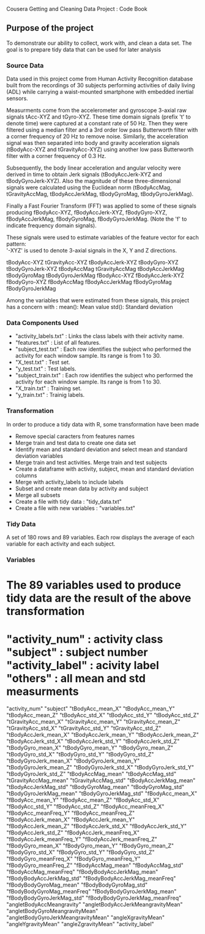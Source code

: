 Cousera Getting and Cleaning Data Project : Code Book

## Purpose of the project
To demonstrate our ability to collect, work with, and clean a data set. 
The goal is to prepare tidy data that can be used for later analysis

### Source Data
Data used in this project come from Human Activity Recognition database built from the recordings of 30 subjects performing activities of daily living (ADL) while carrying a waist-mounted smartphone with embedded inertial sensors.

Measurments come from the accelerometer and gyroscope 3-axial raw signals tAcc-XYZ and tGyro-XYZ. 
These time domain signals (prefix 't' to denote time) were captured at a constant rate of 50 Hz. 
Then they were filtered using a median filter and a 3rd order low pass Butterworth filter with a corner frequency of 20 Hz to remove noise. 
Similarly, the acceleration signal was then separated into body and gravity acceleration signals (tBodyAcc-XYZ and tGravityAcc-XYZ) using another low pass Butterworth filter with a corner frequency of 0.3 Hz. 

Subsequently, the body linear acceleration and angular velocity were derived in time to obtain Jerk signals (tBodyAccJerk-XYZ and tBodyGyroJerk-XYZ). 
Also the magnitude of these three-dimensional signals were calculated using the Euclidean norm (tBodyAccMag, tGravityAccMag, tBodyAccJerkMag, tBodyGyroMag, tBodyGyroJerkMag). 

Finally a Fast Fourier Transform (FFT) was applied to some of these signals producing fBodyAcc-XYZ, fBodyAccJerk-XYZ, fBodyGyro-XYZ, fBodyAccJerkMag, fBodyGyroMag, fBodyGyroJerkMag. 
(Note the 'f' to indicate frequency domain signals). 

These signals were used to estimate variables of the feature vector for each pattern:  
'-XYZ' is used to denote 3-axial signals in the X, Y and Z directions.

tBodyAcc-XYZ
tGravityAcc-XYZ
tBodyAccJerk-XYZ
tBodyGyro-XYZ
tBodyGyroJerk-XYZ
tBodyAccMag
tGravityAccMag
tBodyAccJerkMag
tBodyGyroMag
tBodyGyroJerkMag
fBodyAcc-XYZ
fBodyAccJerk-XYZ
fBodyGyro-XYZ
fBodyAccMag
fBodyAccJerkMag
fBodyGyroMag
fBodyGyroJerkMag

Among the variables that were estimated from these signals, this project has a concern with :
mean(): Mean value
std(): Standard deviation

### Data Components Used
* "activity_labels.txt" : Links the class labels with their activity name.
* "features.txt" : List of all features.
* "subject_test.txt" : Each row identifies the subject who performed the activity for each window sample. Its range is from 1 to 30.
* "X_test.txt" : Test set.
* "y_test.txt" : Test labels.
* "subject_train.txt" : Each row identifies the subject who performed the activity for each window sample. Its range is from 1 to 30.
* "X_train.txt" : Training set.
* "y_train.txt" : Trainig labels.

### Transformation
In order to produce a tidy data with R, some transformation have been made
* Remove special caracters from features names
* Merge train and test data to create one data set
* Identify mean and standard deviation and select mean and standard deviation variables
* Merge train and test activities. Merge train and test subjects
* Create a dataframe with activity, subject, mean and standard deviation columns
* Merge with activity_labels to include labels
* Subset and create mean data by activity and subject
* Merge all subsets 
* Create a file with tidy data : "tidy_data.txt"
* Create a file with new variables : "variables.txt"

### Tidy Data
A set of 180 rows and 89 variables.
Each row displays the average of each variable for each activity and each subject. 

### Variables
The 89 variables used to produce tidy data are the result of the above transformation
========================================
"activity_num" : activity class
"subject" : subject number
"activity_label" : acivity label
"others" : all mean and std measurments
========================================
"activity_num"
"subject"
"tBodyAcc_mean_X"
"tBodyAcc_mean_Y"
"tBodyAcc_mean_Z"
"tBodyAcc_std_X"
"tBodyAcc_std_Y"
"tBodyAcc_std_Z"
"tGravityAcc_mean_X"
"tGravityAcc_mean_Y"
"tGravityAcc_mean_Z"
"tGravityAcc_std_X"
"tGravityAcc_std_Y"
"tGravityAcc_std_Z"
"tBodyAccJerk_mean_X"
"tBodyAccJerk_mean_Y"
"tBodyAccJerk_mean_Z"
"tBodyAccJerk_std_X"
"tBodyAccJerk_std_Y"
"tBodyAccJerk_std_Z"
"tBodyGyro_mean_X"
"tBodyGyro_mean_Y"
"tBodyGyro_mean_Z"
"tBodyGyro_std_X"
"tBodyGyro_std_Y"
"tBodyGyro_std_Z"
"tBodyGyroJerk_mean_X"
"tBodyGyroJerk_mean_Y"
"tBodyGyroJerk_mean_Z"
"tBodyGyroJerk_std_X"
"tBodyGyroJerk_std_Y"
"tBodyGyroJerk_std_Z"
"tBodyAccMag_mean"
"tBodyAccMag_std"
"tGravityAccMag_mean"
"tGravityAccMag_std"
"tBodyAccJerkMag_mean"
"tBodyAccJerkMag_std"
"tBodyGyroMag_mean"
"tBodyGyroMag_std"
"tBodyGyroJerkMag_mean"
"tBodyGyroJerkMag_std"
"fBodyAcc_mean_X"
"fBodyAcc_mean_Y"
"fBodyAcc_mean_Z"
"fBodyAcc_std_X"
"fBodyAcc_std_Y"
"fBodyAcc_std_Z"
"fBodyAcc_meanFreq_X"
"fBodyAcc_meanFreq_Y"
"fBodyAcc_meanFreq_Z"
"fBodyAccJerk_mean_X"
"fBodyAccJerk_mean_Y"
"fBodyAccJerk_mean_Z"
"fBodyAccJerk_std_X"
"fBodyAccJerk_std_Y"
"fBodyAccJerk_std_Z"
"fBodyAccJerk_meanFreq_X"
"fBodyAccJerk_meanFreq_Y"
"fBodyAccJerk_meanFreq_Z"
"fBodyGyro_mean_X"
"fBodyGyro_mean_Y"
"fBodyGyro_mean_Z"
"fBodyGyro_std_X"
"fBodyGyro_std_Y"
"fBodyGyro_std_Z"
"fBodyGyro_meanFreq_X"
"fBodyGyro_meanFreq_Y"
"fBodyGyro_meanFreq_Z"
"fBodyAccMag_mean"
"fBodyAccMag_std"
"fBodyAccMag_meanFreq"
"fBodyBodyAccJerkMag_mean"
"fBodyBodyAccJerkMag_std"
"fBodyBodyAccJerkMag_meanFreq"
"fBodyBodyGyroMag_mean"
"fBodyBodyGyroMag_std"
"fBodyBodyGyroMag_meanFreq"
"fBodyBodyGyroJerkMag_mean"
"fBodyBodyGyroJerkMag_std"
"fBodyBodyGyroJerkMag_meanFreq"
"angletBodyAccMeangravity"
"angletBodyAccJerkMeangravityMean"
"angletBodyGyroMeangravityMean"
"angletBodyGyroJerkMeangravityMean"
"angleXgravityMean"
"angleYgravityMean"
"angleZgravityMean"
"activity_label"

